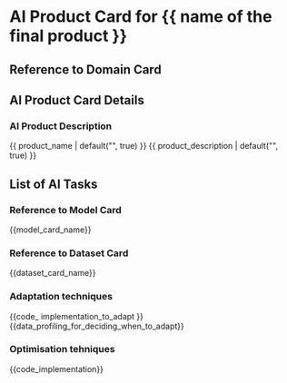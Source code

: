 
# AI Product Card for {{ name of the final product }}

<!-- Provide a quick summary of what the produuct is. -->

## Reference to Domain Card

## AI Product Card Details

### AI Product Description

<!-- Provide a longer summary of what this product is. -->

{{ product_name | default("", true) }}
{{ product_description | default("", true) }}

## List of AI Tasks

 
### Reference to Model Card

{{model_card_name}}

### Reference to Dataset Card

{{dataset_card_name}}

### Adaptation techniques

<!-- Provide a detailed description of the adaptation techniques used for the specific task. It may include the code implementation and also the data characteristis of deciding when to adapt the problem to different contexts-->

{{code_ implementation_to_adapt }}
{{data_profiling_for_deciding_when_to_adapt}}

### Optimisation tehniques

<!-- Provide a detailed descirption of the optimization techniques for the task. It may include techniques that improves the performance, precision or time of training/inference -->

{{code_implementation}}
 
